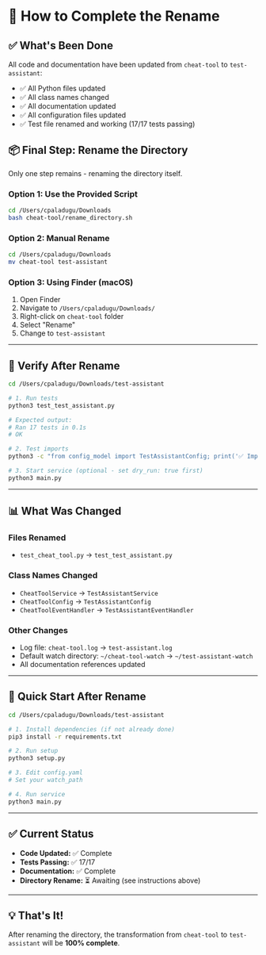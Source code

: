 # 🎯 How to Complete the Rename

## ✅ What's Been Done

All code and documentation have been updated from `cheat-tool` to `test-assistant`:

- ✅ All Python files updated
- ✅ All class names changed
- ✅ All documentation updated
- ✅ All configuration files updated
- ✅ Test file renamed and working (17/17 tests passing)

## 📦 Final Step: Rename the Directory

Only one step remains - renaming the directory itself.

### Option 1: Use the Provided Script

```bash
cd /Users/cpaladugu/Downloads
bash cheat-tool/rename_directory.sh
```

### Option 2: Manual Rename

```bash
cd /Users/cpaladugu/Downloads
mv cheat-tool test-assistant
```

### Option 3: Using Finder (macOS)

1. Open Finder
2. Navigate to `/Users/cpaladugu/Downloads/`
3. Right-click on `cheat-tool` folder
4. Select "Rename"
5. Change to `test-assistant`

---

## 🧪 Verify After Rename

```bash
cd /Users/cpaladugu/Downloads/test-assistant

# 1. Run tests
python3 test_test_assistant.py

# Expected output:
# Ran 17 tests in 0.1s
# OK

# 2. Test imports
python3 -c "from config_model import TestAssistantConfig; print('✅ Import works!')"

# 3. Start service (optional - set dry_run: true first)
python3 main.py
```

---

## 📊 What Was Changed

### Files Renamed
- `test_cheat_tool.py` → `test_test_assistant.py`

### Class Names Changed
- `CheatToolService` → `TestAssistantService`
- `CheatToolConfig` → `TestAssistantConfig`
- `CheatToolEventHandler` → `TestAssistantEventHandler`

### Other Changes
- Log file: `cheat-tool.log` → `test-assistant.log`
- Default watch directory: `~/cheat-tool-watch` → `~/test-assistant-watch`
- All documentation references updated

---

## 🚀 Quick Start After Rename

```bash
cd /Users/cpaladugu/Downloads/test-assistant

# 1. Install dependencies (if not already done)
pip3 install -r requirements.txt

# 2. Run setup
python3 setup.py

# 3. Edit config.yaml
# Set your watch_path

# 4. Run service
python3 main.py
```

---

## ✅ Current Status

- **Code Updated:** ✅ Complete
- **Tests Passing:** ✅ 17/17
- **Documentation:** ✅ Complete
- **Directory Rename:** ⏳ Awaiting (see instructions above)

---

## 💡 That's It!

After renaming the directory, the transformation from `cheat-tool` to `test-assistant` will be **100% complete**.
